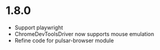 1.8.0
=====

* Support playwright
* ChromeDevToolsDriver now supports mouse emulation
* Refine code for pulsar-browser module
